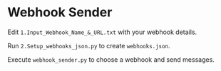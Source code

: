 # Webhook Sender

Edit `1.Input_Webhook_Name_&_URL.txt` with your webhook details.

Run `2.Setup_webhooks_json.py` to create `webhooks.json`.

Execute `webhook_sender.py` to choose a webhook and send messages.